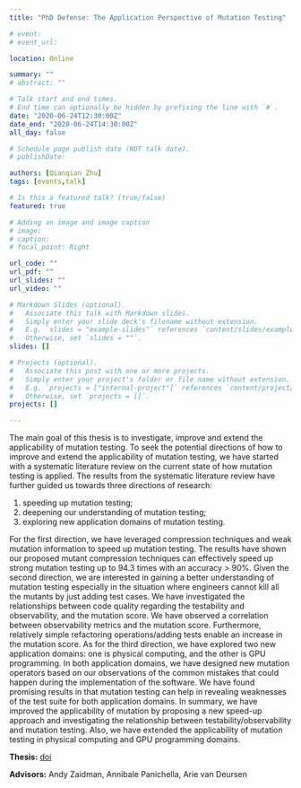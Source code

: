 ```yaml
---
title: "PhD Defense: The Application Perspective of Mutation Testing"

# event: 
# event_url: 

location: Online

summary: ""
# abstract: ""

# Talk start and end times.
# End time can optionally be hidden by prefixing the line with `#`.
date: "2020-06-24T12:30:00Z"
date_end: "2020-06-24T14:30:00Z"
all_day: false

# Schedule page publish date (NOT talk date).
# publishDate:

authors: [Qianqian Zhu]
tags: [events,talk]

# Is this a featured talk? (true/false)
featured: true

# Adding an image and image caption
# image:
# caption: 
# focal_point: Right

url_code: ""
url_pdf: ""
url_slides: ""
url_video: ""

# Markdown Slides (optional).
#   Associate this talk with Markdown slides.
#   Simply enter your slide deck's filename without extension.
#   E.g. `slides = "example-slides"` references `content/slides/example-slides.md`.
#   Otherwise, set `slides = ""`.
slides: []

# Projects (optional).
#   Associate this post with one or more projects.
#   Simply enter your project's folder or file name without extension.
#   E.g. `projects = ["internal-project"]` references `content/project/deep-learning/index.md`.
#   Otherwise, set `projects = []`.
projects: []

---
```



The main goal of this thesis is to investigate, improve and extend the applicability of mutation testing. To seek the potential directions of how to improve and extend the applicability of mutation testing, we have started with a systematic literature review on the current state of how mutation testing is applied. The results from the systematic literature review have further guided us towards three directions of research:

1. speeding up mutation testing;
2. deepening our understanding of mutation testing;
3. exploring new application domains of mutation testing. 

For the first direction, we have leveraged compression techniques and weak mutation information to speed up mutation testing. The results have shown our proposed mutant compression techniques can effectively speed up strong mutation testing up to 94.3 times with an accuracy > 90%. Given the second direction, we are interested in gaining a better understanding of mutation testing especially in the situation where engineers cannot kill all the mutants by just adding test cases. We have investigated the relationships between code quality regarding the testability and observability, and the mutation score. We have observed a correlation between observability metrics and the mutation score. Furthermore, relatively simple refactoring operations/adding tests enable an increase in the mutation score. As for the third direction, we have explored two new application domains: one is physical computing, and the other is GPU programming. In both application domains, we have designed new mutation operators based on our observations of the common mistakes that could happen during the implementation of the software. We have found promising results in that mutation testing can help in revealing weaknesses of the test suite for both application domains. In summary, we have improved the applicability of mutation by proposing a new speed-up approach and investigating the relationship between testability/observability and mutation testing. Also, we have extended the applicability of mutation testing in physical computing and GPU programming domains.

**Thesis:** [doi](https://doi.org/10.4233/uuid:116a487e-c14d-47f8-b1f5-8e9738d263d0)

**Advisors:** Andy Zaidman, Annibale Panichella, Arie van Deursen



